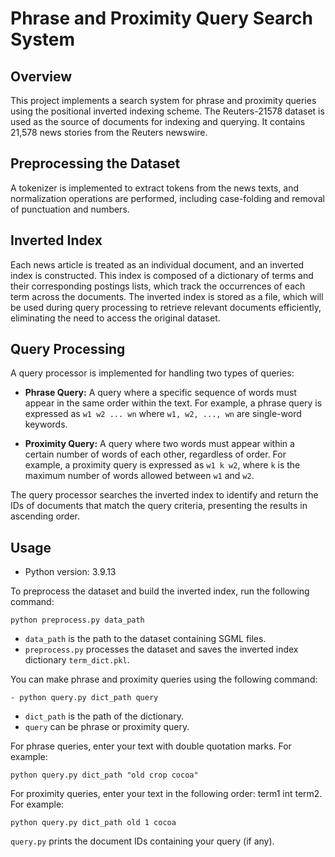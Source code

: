 # Phrase and Proximity Query Search System

## Overview

This project implements a search system for phrase and proximity queries using the positional inverted indexing scheme. The Reuters-21578 dataset is used as the source of documents for indexing and querying. It contains 21,578 news stories from the Reuters newswire.

## Preprocessing the Dataset

A tokenizer is implemented to extract tokens from the news texts, and normalization operations are performed, including case-folding and removal of punctuation and numbers.

## Inverted Index

Each news article is treated as an individual document, and an inverted index is constructed. This index is composed of a dictionary of terms and their corresponding postings lists, which track the occurrences of each term across the documents. The inverted index is stored as a file, which will be used during query processing to retrieve relevant documents efficiently, eliminating the need to access the original dataset.



## Query Processing

A query processor is implemented for handling two types of queries:

- **Phrase Query:** A query where a specific sequence of words must appear in the same order within the text. For example, a phrase query is expressed as `w1 w2 ... wn` where `w1, w2, ..., wn` are single-word keywords.  

- **Proximity Query:** A query where two words must appear within a certain number of words of each other, regardless of order. For example, a proximity query is expressed as `w1 k w2`, where `k` is the maximum number of words allowed between `w1` and `w2`.  

The query processor searches the inverted index to identify and return the IDs of documents that match the query criteria, presenting the results in ascending order.

## Usage

- Python version: 3.9.13

To preprocess the dataset and build the inverted index, run the following command:

```
python preprocess.py data_path
```

- `data_path` is the path to the dataset containing SGML files.  
- `preprocess.py` processes the dataset and saves the inverted index dictionary `term_dict.pkl`.

You can make phrase and proximity queries using the following command:

```
- python query.py dict_path query
```

- `dict_path` is the path of the dictionary.  
- `query` can be phrase or proximity query.

For phrase queries, enter your text with double quotation marks. For example:
```
python query.py dict_path "old crop cocoa"
```
For proximity queries, enter your text in the following order: term1 int term2. For example:
```
python query.py dict_path old 1 cocoa
```

`query.py` prints the document IDs containing your query (if any).
